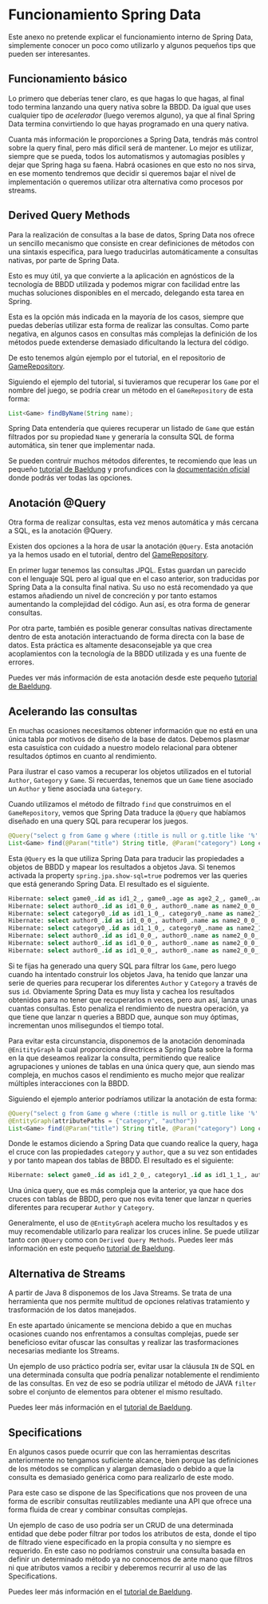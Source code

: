 # Funcionamiento Spring Data

Este anexo no pretende explicar el funcionamiento interno de Spring Data, simplemente conocer un poco como utilizarlo y algunos pequeños tips que pueden ser interesantes.


## Funcionamiento básico

Lo primero que deberías tener claro, es que hagas lo que hagas, al final todo termina lanzando una query nativa sobre la BBDD. Da igual que uses cualquier tipo de *acelerador* (luego veremos alguno), ya que al final Spring Data termina convirtiendo lo que hayas programado en una query nativa.

Cuanta más información le proporciones a Spring Data, tendrás más control sobre la query final, pero más dificil será de mantener. Lo mejor es utilizar, siempre que se pueda, todos los automatismos y automagias posibles y dejar que Spring haga su faena. Habrá ocasiones en que esto no nos sirva, en ese momento tendremos que decidir si queremos bajar el nivel de implementación o queremos utilizar otra alternativa como procesos por streams.


## Derived Query Methods

Para la realización de consultas a la base de datos, Spring Data nos ofrece un sencillo mecanismo que consiste en crear definiciones de métodos con una sintaxis especifica, para luego traducirlas automáticamente a consultas nativas, por parte de Spring Data.

Esto es muy útil, ya que convierte a la aplicación en agnósticos de la tecnología de BBDD utilizada y podemos migrar con facilidad entre las muchas soluciones disponibles en el mercado, delegando esta tarea en Spring.

Esta es la opción más indicada en la mayoría de los casos, siempre que puedas deberías utilizar esta forma de realizar las consultas. Como parte negativa, en algunos casos en consultas más complejas la definición de los métodos puede extenderse demasiado dificultando la lectura del código.

De esto tenemos algún ejemplo por el tutorial, en el repositorio de [GameRepository](./step5/#repository).

Siguiendo el ejemplo del tutorial, si tuvieramos que recuperar los `Game` por el nombre del juego, se podría crear un método en el `GameRepository` de esta forma:

``` Java
List<Game> findByName(String name);
```

Spring Data entendería que quieres recuperar un listado de `Game` que están filtrados por su propiedad `Name` y generaría la consulta SQL de forma automática, sin tener que implementar nada.

Se pueden contruir muchos métodos diferentes, te recomiendo que leas un pequeño [tutorial de Baeldung](https://www.baeldung.com/spring-data-derived-queries) y profundices con la [documentación oficial](https://docs.spring.io/spring-data/jpa/docs/current/reference/html/#jpa.query-methods.query-creation) donde podrás ver todas las opciones.




## Anotación @Query

Otra forma de realizar consultas, esta vez menos automática y más cercana a SQL, es la anotación @Query.

Existen dos opciones a la hora de usar la anotación `@Query`. Esta anotación ya la hemos usado en el tutorial, dentro del [GameRepository](../../develop/step5/#repository).

En primer lugar tenemos las consultas JPQL. Estas guardan un parecido con el lenguaje SQL pero al igual que en el caso anterior, son traducidas por Spring Data a la consulta final nativa. Su uso no está recomendado ya que estamos añadiendo un nivel de concreción y por tanto estamos aumentando la complejidad del código. Aun así, es otra forma de generar consultas.

Por otra parte, también es posible generar consultas nativas directamente dentro de esta anotación interactuando de forma directa con la base de datos. Esta práctica es altamente desaconsejable ya que crea acoplamientos con la tecnología de la BBDD utilizada y es una fuente de errores.

Puedes ver más información de esta anotación desde este pequeño [tutorial de Baeldung](https://www.baeldung.com/spring-data-jpa-query).


## Acelerando las consultas

En muchas ocasiones necesitamos obtener información que no está en una única tabla por motivos de diseño de la base de datos. Debemos plasmar esta casuística con cuidado a nuestro modelo relacional para obtener resultados óptimos en cuanto al rendimiento.

Para ilustrar el caso vamos a recuperar los objetos utilizados en el tutorial `Author`, `Gategory` y `Game`.
Si recuerdas, tenemos que un `Game` tiene asociado un `Author` y tiene asociada una `Gategory`.

Cuando utilizamos el método de filtrado `find` que construimos en el `GameRepository`, vemos que Spring Data traduce la `@Query` que habíamos diseñado en una query SQL para recuperar los juegos.

``` Java
@Query("select g from Game g where (:title is null or g.title like '%'||:title||'%') and (:category is null or g.category.id = :category)")
List<Game> find(@Param("title") String title, @Param("category") Long category);
```

Esta `@Query` es la que utiliza Spring Data para traducir las propiedades a objetos de BBDD y mapear los resultados a objetos Java.
Si tenemos activada la property `spring.jpa.show-sql=true` podremos ver las queries que está generando Spring Data. El resultado es el siguiente.

``` SQL
Hibernate: select game0_.id as id1_2_, game0_.age as age2_2_, game0_.author_id as author_i4_2_, game0_.category_id as category5_2_, game0_.title as title3_2_ from game game0_ where (? is null or game0_.title like ('%'||?||'%')) and (? is null or game0_.category_id=?)
Hibernate: select author0_.id as id1_0_0_, author0_.name as name2_0_0_, author0_.nationality as national3_0_0_ from author author0_ where author0_.id=?
Hibernate: select category0_.id as id1_1_0_, category0_.name as name2_1_0_ from category category0_ where category0_.id=?
Hibernate: select author0_.id as id1_0_0_, author0_.name as name2_0_0_, author0_.nationality as national3_0_0_ from author author0_ where author0_.id=?
Hibernate: select category0_.id as id1_1_0_, category0_.name as name2_1_0_ from category category0_ where category0_.id=?
Hibernate: select author0_.id as id1_0_0_, author0_.name as name2_0_0_, author0_.nationality as national3_0_0_ from author author0_ where author0_.id=?
Hibernate: select author0_.id as id1_0_0_, author0_.name as name2_0_0_, author0_.nationality as national3_0_0_ from author author0_ where author0_.id=?
Hibernate: select author0_.id as id1_0_0_, author0_.name as name2_0_0_, author0_.nationality as national3_0_0_ from author author0_ where author0_.id=?
```

Si te fijas ha generado una query SQL para filtrar los `Game`, pero luego cuando ha intentado construir los objetos Java, ha tenido que lanzar una serie de queries para recuperar los diferentes `Author` y `Category` a través de sus `id`. Obviamente Spring Data es muy lista y cachea los resultados obtenidos para no tener que recuperarlos n veces, pero aun así, lanza unas cuantas consultas. Esto penaliza el rendimiento de nuestra operación, ya que tiene que lanzar n queries a BBDD que, aunque son muy óptimas, incrementan unos milisegundos el tiempo total.

Para evitar esta circunstancia, disponemos de la anotación denominada `@EnitityGraph` la cual proporciona directrices a Spring Data sobre la forma en la que deseamos realizar la consulta, permitiendo que realice agrupaciones y uniones de tablas en una única query que, aun siendo mas compleja, en muchos casos el rendimiento es mucho mejor que realizar múltiples interacciones con la BBDD.

Siguiendo el ejemplo anterior podríamos utilizar la anotación de esta forma:

``` Java hl_lines="2"
@Query("select g from Game g where (:title is null or g.title like '%'||:title||'%') and (:category is null or g.category.id = :category)")
@EntityGraph(attributePaths = {"category", "author"})
List<Game> find(@Param("title") String title, @Param("category") Long category);
```

Donde le estamos diciendo a Spring Data que cuando realice la query, haga el cruce con las propiedades `category` y `author`, que a su vez son entidades y por tanto mapean dos tablas de BBDD.
El resultado es el siguiente:


``` SQL
Hibernate: select game0_.id as id1_2_0_, category1_.id as id1_1_1_, author2_.id as id1_0_2_, game0_.age as age2_2_0_, game0_.author_id as author_i4_2_0_, game0_.category_id as category5_2_0_, game0_.title as title3_2_0_, category1_.name as name2_1_1_, author2_.name as name2_0_2_, author2_.nationality as national3_0_2_ from game game0_ left outer join category category1_ on game0_.category_id=category1_.id left outer join author author2_ on game0_.author_id=author2_.id where (? is null or game0_.title like ('%'||?||'%')) and (? is null or game0_.category_id=?)
```

Una única query, que es más compleja que la anterior, ya que hace dos cruces con tablas de BBDD, pero que nos evita tener que lanzar n queries diferentes para recuperar `Author` y `Category`.

Generalmente, el uso de `@EntityGraph` acelera mucho los resultados y es muy recomendable utilizarlo para realizar los cruces inline. Se puede utilizar tanto con `@Query` como con `Derived Query Methods`. Puedes leer más información en este pequeño [tutorial de Baeldung](https://www.baeldung.com/jpa-entity-graph).


## Alternativa de Streams

A partir de Java 8 disponemos de los Java Streams. Se trata de una herramienta que nos permite multitud de opciones relativas tratamiento y trasformación de los datos manejados.

En este apartado únicamente se menciona debido a que en muchas ocasiones cuando nos enfrentamos a consultas complejas, puede ser beneficioso evitar ofuscar las consultas y realizar las trasformaciones necesarias mediante los Streams.

Un ejemplo de uso práctico podría ser, evitar usar la cláusula `IN` de SQL en una determinada consulta que podría penalizar notablemente el rendimiento de las consultas. En vez de eso se podría utilizar el método de JAVA `filter` sobre el conjunto de elementos para obtener el mismo resultado.

Puedes leer más información en el [tutorial de Baeldung](https://www.baeldung.com/java-8-streams).


## Specifications

En algunos casos puede ocurrir que con las herramientas descritas anteriormente no tengamos suficiente alcance, bien porque las definiciones de los métodos se complican y alargan demasiado o debido a que la consulta es demasiado genérica como para realizarlo de este modo.

Para este caso se dispone de las Specifications que nos proveen de una forma de escribir consultas reutilizables mediante una API que ofrece una forma fluida de crear y combinar consultas complejas.

Un ejemplo de caso de uso podría ser un CRUD de una determinada entidad que debe poder filtrar por todos los atributos de esta, donde el tipo de filtrado viene especificado en la propia consulta y no siempre es requerido. En este caso no podríamos construir una consulta basada en definir un determinado método ya no conocemos de ante mano que filtros ni que atributos vamos a recibir y deberemos recurrir al uso de las Specifications.

Puedes leer más información en el [tutorial de Baeldung](https://www.baeldung.com/rest-api-search-language-spring-data-specifications).



